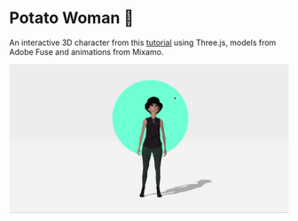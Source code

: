 # Potato Woman 🍅
An interactive 3D character from this [tutorial](https://tympanus.net/codrops/2019/10/14/how-to-create-an-interactive-3d-character-with-three-js/) using Three.js, models from Adobe Fuse and animations from Mixamo.

![demo](./dist/assets/models/gigi.gif)
